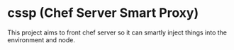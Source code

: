 # cssp (Chef Server Smart Proxy)

This project aims to front chef server so it can smartly inject things
into the environment and node.
